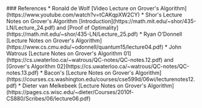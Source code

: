 <section data-markdown>
### References
* Ronald de Wolf [Video Lecture on Grover's Algorithm](https://www.youtube.com/watch?v=tCAKqpXW2CY)
* Shor's Lecture Notes on Grover's Algorithm [Introduction](https://math.mit.edu/~shor/435-LN/Lecture_24.pdf) and [Proof of Optimality](https://math.mit.edu/~shor/435-LN/Lecture_25.pdf)
* Ryan O’Donnell [Lecture Notes on Grover's Algorithm](https://www.cs.cmu.edu/~odonnell/quantum15/lecture04.pdf)
* John Watrous [Lecture Notes on Grover's Algorithm 01](https://cs.uwaterloo.ca/~watrous/QC-notes/QC-notes.12.pdf) and [Grover's Algorithm 02](https://cs.uwaterloo.ca/~watrous/QC-notes/QC-notes.13.pdf)
* Bacon's [Lecture Notes on Grover's Algorithm](https://courses.cs.washington.edu/courses/cse599d/06wi/lecturenotes12.pdf)
* Dieter van Melkebeek [Lecture Notes on Grover's Algorithm](https://pages.cs.wisc.edu/~dieter/Courses/2010f-CS880/Scribes/06/lecture06.pdf)
</section>
